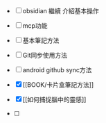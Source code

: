 - [ ] obsidian 繼續 介紹基本操作

- [ ] mcp功能

- [ ] 基本筆記方法

- [ ] Git同步使用方法
- [ ] android github sync方法

- [x] [[BOOK/卡片盒筆記方法]]

- [x] [[如何捕捉腦中的靈感]]

- [ ] 



